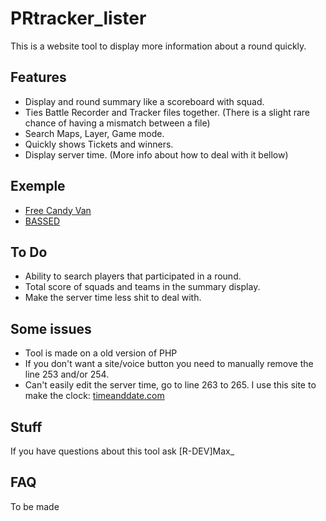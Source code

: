 # PRtracker_lister
This is a website tool to display more information about a round quickly.

## Features
* Display and round summary like a scoreboard with squad.
* Ties Battle Recorder and Tracker files together. (There is a slight rare chance of having a mismatch between a file)
* Search Maps, Layer, Game mode.
* Quickly shows Tickets and winners.
* Display server time. (More info about how to deal with it bellow)

## Exemple
* [Free Candy Van](http://pr.bluedrake42.com/pr/1/tracker/?srv=1)
* [BASSED](http://eu.databased.eu/pr/1/demo_tracker/index.php?srv=1)

## To Do
* Ability to search players that participated in a round.
* Total score of squads and teams in the summary display.
* Make the server time less shit to deal with.

## Some issues
* Tool is made on a old version of PHP
* If you don't want a site/voice button you need to manually remove the line 253 and/or 254.
* Can't easily edit the server time, go to line 263 to 265. I use this site to make the clock: [timeanddate.com](https://www.timeanddate.com/clocks/free.html)

## Stuff
If you have questions about this tool ask [R-DEV]Max_

## FAQ
To be made
